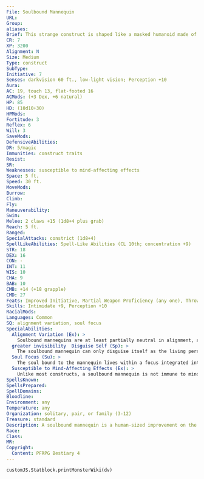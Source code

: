 ```yaml
---
File: Soulbound Mannequin
URL: 
Group: 
aliases: 
Brief: This strange construct is shaped like a masked humanoid made of wood and porcelain.
CR: 7
XP: 3200
Alignment: N
Size: Medium
Type: construct
SubType: 
Initiative: 7
Senses: darkvision 60 ft., low-light vision; Perception +10
Aura: 
AC: 19, touch 13, flat-footed 16
ACMods: (+3 Dex, +6 natural)
HP: 85
HD: (10d10+30)
HPMods: 
Fortitude: 3
Reflex: 6
Will: 3
SaveMods: 
DefensiveAbilities: 
DR: 5/magic
Immunities: construct traits
Resist: 
SR: 
Weaknesses: susceptible to mind-affecting effects
Space: 5 ft.
Speed: 30 ft.
MoveMods: 
Burrow: 
Climb: 
Fly: 
Maneuverability: 
Swim: 
Melee: 2 claws +15 (1d8+4 plus grab)
Reach: 5 ft.
Ranged: 
SpecialAttacks: constrict (1d8+4)
SpellLikeAbilities: Spell-Like Abilities (CL 10th; concentration +9)   At Will-detect poison, light, mage hand, open/close, prestidigitation   3/day-alarm, feather fall, hold portal   1/day-disguise self (see below), levitate, one additional ability based on alignment (see below)
STR: 18
DEX: 16
CON: -
INT: 11
WIS: 10
CHA: 9
BAB: 10
CMB: +14 (+18 grapple)
CMD: 27
Feats: Improved Initiative, Martial Weapon Proficiency (any one), Throw Anything, Toughness, Weapon Focus (claw)
Skills: Intimidate +9, Perception +10
RacialMods: 
Languages: Common
SQ: alignment variation, soul focus
SpecialAbilities:
  Alignment Variation (Ex): >
    Soulbound mannequins are at least partially neutral in alignment, although they can also be chaotic, evil, good, or lawful. They have an alignment-dependent spell-like ability usable once per day as listed below. • Chaotic Neutral: confusion (DC 13) • Lawful Neutral: fear (DC 13) • Neutral: hold monster (DC 13) • Neutral Evil: enervation • Neutral Good:
  greater invisibility  Disguise Self (Sp): >
    The soulbound mannequin can only disguise itself as the living person it used to be at approximately the age it was when its soul was used to make the mannequin (this allows it to take the appearance of another creature type).
  Soul Focus (Su): >
    The soul bound to the mannequin lives within a focus integrated into the doll or its apparel, typically a carved mask. As long as this soul focus remains intact, it can be used to animate another mannequin, at the same cost as creating a new soulbound mannequin. The new mannequin retains its personality and memories. A soul focus has hardness 8, 12 hit points, and a break DC of 20.
  Susceptible to Mind-Affecting Effects (Ex): >
    Unlike most constructs, a soulbound mannequin is not immune to mind-affecting effects.
SpellsKnown: 
SpellsPrepared: 
SpellDomains: 
Bloodline: 
Environment: any
Temperature: any
Organization: solitary, pair, or family (3-12)
Treasure: standard
Description: A soulbound mannequin is a human-sized improvement on the soulbound doll (Pathfinder RPG Bestiary 2 255). The binding process is sophisticated enough to leave much of the soul's personality intact. Most are crafted to allow a faithful servant to remain with a prestigious family or to allow a dying loved one to remain among the living in a limited way. Because the mannequin's face is expressionless and its voice has little inf lection, it carries several masks that it uses to convey emotions. It often serves its creator as a bodyguard, companion, servant, sentry, or even paramour.  Construction  A soulbound mannequin is made from wood or porcelain, with one expertly carved mask worth at least 500 gp to serve as the soul focus. Creation requires a soul fragment from a creature who dies at some point during the creation of the mannequin (this doesn't prevent the rest of the soul from continuing on to the afterlife or prevent the body from later being revived). An unwilling soul can resist the procedure with a successful DC 20 Will save.  SOULBOUND MANNEQUIN  CL 7th; Price 16,500 gp  Construction  Requirements Craft Construct, disguise self, false life, lesser geas, magic jar, minor creation, soul of a living creature who dies or is slain during the creation process; Skill Craft (sculptures); Cost 8,500 gp
Race: 
Class: 
MR: 
Copyright:
  Content: PFRPG Bestiary 4
---
```

```dataviewjs
customJS.Statblock.printMonsterWiki(dv)
```
